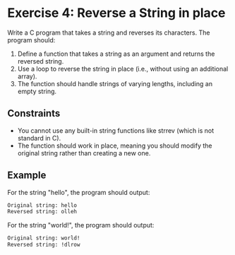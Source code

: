 # Exercise 4: Reverse a String in place

Write a C program that takes a string and reverses its characters. The program should:

1. Define a function that takes a string as an argument and returns the reversed string.
1. Use a loop to reverse the string in place (i.e., without using an additional array).
1. The function should handle strings of varying lengths, including an empty string.

## Constraints

- You cannot use any built-in string functions like strrev (which is not standard in C).
- The function should work in place, meaning you should modify the original string rather
  than creating a new one.

## Example

For the string "hello", the program should output:

```txt
Original string: hello
Reversed string: olleh
```

For the string "world!", the program should output:

```txt
Original string: world!
Reversed string: !dlrow
```
